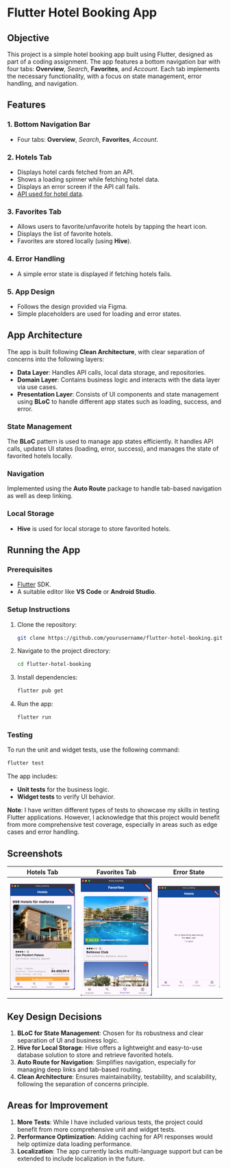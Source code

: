 # Flutter Hotel Booking App

## Objective
This project is a simple hotel booking app built using Flutter, designed as part of a coding assignment. The app features a bottom navigation bar with four tabs: **Overview**, *Search*, **Favorites**, and *Account*. Each tab implements the necessary functionality, with a focus on state management, error handling, and navigation.

## Features
### 1. Bottom Navigation Bar
- Four tabs: **Overview**, *Search*, **Favorites**, *Account*.

### 2. Hotels Tab
- Displays hotel cards fetched from an API.
- Shows a loading spinner while fetching hotel data.
- Displays an error screen if the API call fails.
- [API used for hotel data](https://dkndmolrswy7b.cloudfront.net/hotels.json).

### 3. Favorites Tab
- Allows users to favorite/unfavorite hotels by tapping the heart icon.
- Displays the list of favorite hotels.
- Favorites are stored locally (using **Hive**).

### 4. Error Handling
- A simple error state is displayed if fetching hotels fails.

### 5. App Design
- Follows the design provided via Figma.
- Simple placeholders are used for loading and error states.

## App Architecture
The app is built following **Clean Architecture**, with clear separation of concerns into the following layers:
- **Data Layer**: Handles API calls, local data storage, and repositories.
- **Domain Layer**: Contains business logic and interacts with the data layer via use cases.
- **Presentation Layer**: Consists of UI components and state management using **BLoC** to handle different app states such as loading, success, and error.

### State Management
The **BLoC** pattern is used to manage app states efficiently. It handles API calls, updates UI states (loading, error, success), and manages the state of favorited hotels locally.

### Navigation
Implemented using the **Auto Route** package to handle tab-based navigation as well as deep linking.

### Local Storage
- **Hive** is used for local storage to store favorited hotels.

## Running the App
### Prerequisites
- [Flutter](https://flutter.dev/docs/get-started/install) SDK.
- A suitable editor like **VS Code** or **Android Studio**.
  
### Setup Instructions
1. Clone the repository:  
   ```bash
   git clone https://github.com/yourusername/flutter-hotel-booking.git
   ```
2. Navigate to the project directory:
   ```bash
   cd flutter-hotel-booking
   ```
3. Install dependencies:
   ```bash
   flutter pub get
   ```
4. Run the app:
   ```bash
   flutter run
   ```

### Testing
To run the unit and widget tests, use the following command:
```bash
flutter test
```

The app includes:
- **Unit tests** for the business logic.
- **Widget tests** to verify UI behavior.

**Note**: I have written different types of tests to showcase my skills in testing Flutter applications. However, I acknowledge that this project would benefit from more comprehensive test coverage, especially in areas such as edge cases and error handling.

## Screenshots
| Hotels Tab  | Favorites Tab | Error State |
|-------------|---------------|-------------|
| ![Hotels](./screenshots/hotels.png) | ![Favorites](./screenshots/favorites.png) | ![Error](./screenshots/error.png) |

## Key Design Decisions
1. **BLoC for State Management**: Chosen for its robustness and clear separation of UI and business logic.
2. **Hive for Local Storage**: Hive offers a lightweight and easy-to-use database solution to store and retrieve favorited hotels.
3. **Auto Route for Navigation**: Simplifies navigation, especially for managing deep links and tab-based routing.
4. **Clean Architecture**: Ensures maintainability, testability, and scalability, following the separation of concerns principle.

## Areas for Improvement
1. **More Tests**: While I have included various tests, the project could benefit from more comprehensive unit and widget tests.
2. **Performance Optimization**: Adding caching for API responses would help optimize data loading performance.
3. **Localization**: The app currently lacks multi-language support but can be extended to include localization in the future.

